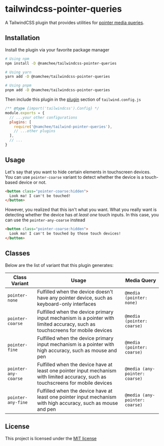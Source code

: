 # tailwindcss-pointer-queries

A TailwindCSS plugin that provides utilities for [pointer media queries](https://developer.mozilla.org/en-US/docs/Web/CSS/@media/pointer).

## Installation

Install the plugin via your favorite package manager

```bash
# Using npm
npm install -D @namchee/tailwindcss-pointer-queries

# Using yarn
yarn add -D @namchee/tailwindcss-pointer-queries

# Using pnpm
pnpm add -D @namchee/tailwindcss-pointer-queries
```

Then include this plugin in the [plugin](https://tailwindcss.com/docs/plugins#overview) section of `tailwind.config.js`

```js
/** @type {import('tailwindcss').Config} */
module.exports = {
  // ...your other configurations
  plugins: [
    require('@namchee/tailwind-pointer-queries'),
    // ...other plugins
  ],
  // ...
}
```

## Usage

Let's say that you want to hide certain elements in touchscreen devices. You can use `pointer-coarse` variant to detect whether the device is a touch-based device or not.

```html
<button class="pointer-coarse:hidden">
  Look ma! I can't be touched!
</button>
```

However, you realized that this isn't what you want. What you really want is detecting
whether the device has *at least one* touch inputs. In this case, you can use the `pointer-any-coarse` instead

```html
<button class="pointer-coarse:hidden">
  Look ma! I can't be touched by those touch devices!
</button>
```

## Classes

Below are the list of variant that this plugin generates:

| Class Variant | Usage | Media Query |
| ------------- | ----- | ----------- |
| `pointer-none` | Fulfilled when the device doesn't have any pointer device, such as keyboard-only interfaces | `@media (pointer: none)` |
| `pointer-coarse` | Fulfilled when the device primary input mechanism is a pointer with limited accuracy, such as touchscreens for mobile devices | `@media (pointer: coarse)` |
| `pointer-fine` | Fulfilled when the device primary input mechanism is a pointer with high accuracy, such as mouse and pen | `@media (pointer: coarse)` |
| `pointer-any-coarse` | Fulfilled when the device have at least one pointer input mechanism with limited accuracy, such as touchscreens for mobile devices | `@media (any-pointer: coarse)` |
| `pointer-any-fine` | Fulfilled when the device have at least one pointer input mechanism with high accuracy, such as mouse and pen | `@media (any-pointer: coarse)` |

## License

This project is licensed under the [MIT license](./LICENSE)
